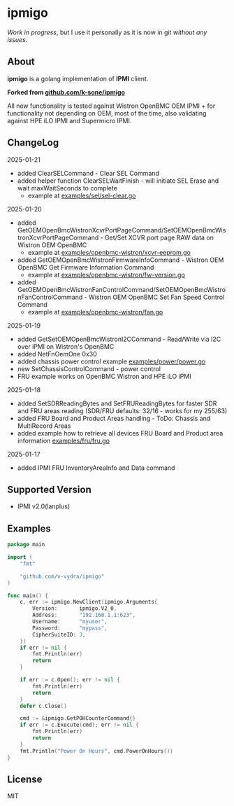 ipmigo
======

_Work in progress_, but I use it personally as it is now in git _without any issues_. 

About
-----

**ipmigo** is a golang implementation of **IPMI** client. 

__Forked from [github.com/k-sone/ipmigo](github.com/k-sone/ipmigo)__

All new functionality is tested against Wistron OpenBMC OEM IPMI + for functionality not depending on OEM, most of the time, also validating against HPE iLO IPMI and Supermicro IPMI.

ChangeLog
---------
2025-01-21  
* added ClearSELCommand - Clear SEL Command  
* added helper function ClearSELWaitFinish - will initiate SEL Erase and wait maxWaitSeconds to complete  
  - example at [examples/sel/sel-clear.go](https://github.com/v-vydra/ipmigo/blob/master/examples/sel/sel-clear.go)  

2025-01-20
* added GetOEMOpenBmcWistronXcvrPortPageCommand/SetOEMOpenBmcWistronXcvrPortPageCommand - Get/Set XCVR port page RAW data on Wistron OEM OpenBMC  
    - example at [examples/openbmc-wistron/xcvr-eeprom.go](https://github.com/v-vydra/ipmigo/blob/master/examples/openbmc-wistron/xcvr-eeprom.go)  
* added GetOEMOpenBmcWistronFirmwareInfoCommand - Wistron OEM OpenBMC Get Firmware Information Command  
    - example at [examples/openbmc-wistron/fw-version.go](https://github.com/v-vydra/ipmigo/blob/master/examples/openbmc-wistron/fw-version.go)  
* added GetOEMOpenBmcWistronFanControlCommand/SetOEMOpenBmcWistronFanControlCommand - Wistron OEM OpenBMC Set Fan Speed Control Command  
  - example at [examples/openbmc-wistron/fan.go](https://github.com/v-vydra/ipmigo/blob/master/examples/openbmc-wistron/fan.go)  

2025-01-19  
* added GetSetOEMOpenBmcWistronI2CCommand - Read/Write via I2C over iPMI on Wistron's OpenBMC
* added NetFnOemOne 0x30
* added chassis power control example [examples/power/power.go](https://github.com/v-vydra/ipmigo/blob/master/examples/power/power.go)
* new SetChassisControlCommand - power control
* FRU example works on OpenBMC Wistron and HPE iLO iPMI  

2025-01-18  
* added SetSDRReadingBytes and SetFRUReadingBytes for faster SDR and FRU areas reading (SDR/FRU defaults: 32/16 - works for my 255/63)
* added FRU Board and Product Areas handling - ToDo: Chassis and MultiRecord Areas
* added example how to retrieve all devices FRU Board and Product area information [examples/fru/fru.go](https://github.com/v-vydra/ipmigo/blob/master/examples/fru/fru.go)

2025-01-17  
* added IPMI FRU InventoryAreaInfo and Data command

Supported Version
-----------------

* IPMI v2.0(lanplus)

Examples
--------

```go
package main

import (
    "fmt"

    "github.com/v-vydra/ipmigo"
)

func main() {
    c, err := ipmigo.NewClient(ipmigo.Arguments{
        Version:       ipmigo.V2_0,
        Address:       "192.168.1.1:623",
        Username:      "myuser",
        Password:      "mypass",
        CipherSuiteID: 3,
    })
    if err != nil {
        fmt.Println(err)
        return
    }

    if err := c.Open(); err != nil {
        fmt.Println(err)
        return
    }
    defer c.Close()

    cmd := &ipmigo.GetPOHCounterCommand{}
    if err := c.Execute(cmd); err != nil {
        fmt.Println(err)
        return
    }
    fmt.Println("Power On Hours", cmd.PowerOnHours())
}
```

License
-------

MIT
